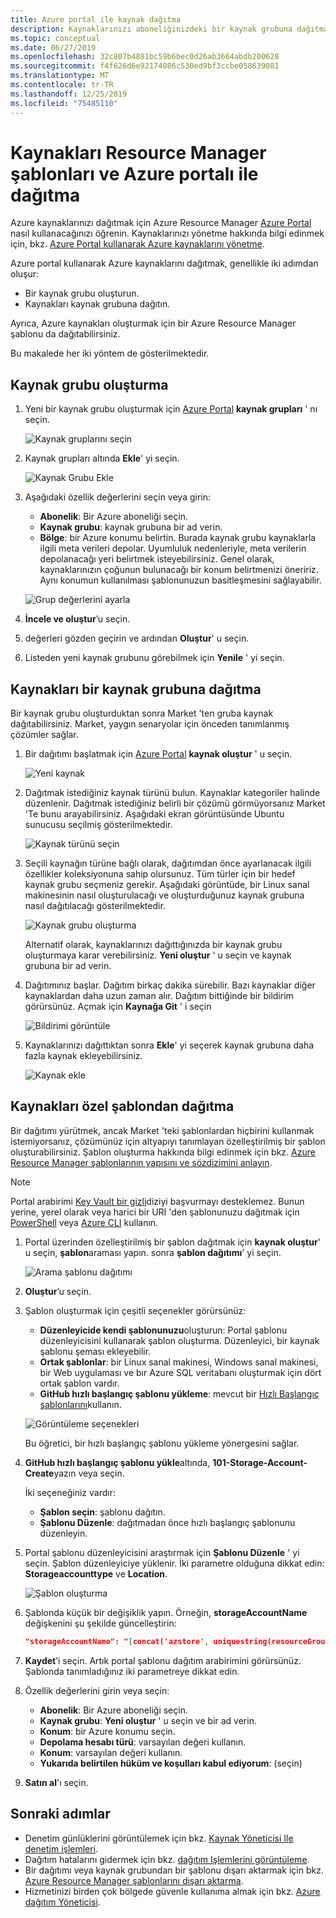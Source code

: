 ```yaml
---
title: Azure portal ile kaynak dağıtma
description: Kaynaklarınızı aboneliğinizdeki bir kaynak grubuna dağıtmak için Azure portal ve Azure Kaynak yönetme 'yi kullanın.
ms.topic: conceptual
ms.date: 06/27/2019
ms.openlocfilehash: 32c807b4881bc59b6bec0d26ab3664abdb200628
ms.sourcegitcommit: f4f626d6e92174086c530ed9bf3ccbe058639081
ms.translationtype: MT
ms.contentlocale: tr-TR
ms.lasthandoff: 12/25/2019
ms.locfileid: "75485110"
---
```

# <a name="deploy-resources-with-resource-manager-templates-and-azure-portal"></a>Kaynakları Resource Manager şablonları ve Azure portalı ile dağıtma

Azure kaynaklarınızı dağıtmak için Azure Resource Manager [Azure Portal](https://portal.azure.com) nasıl [](overview.md) kullanacağınızı öğrenin. Kaynaklarınızı yönetme hakkında bilgi edinmek için, bkz. [Azure Portal kullanarak Azure kaynaklarını yönetme](../management/manage-resources-portal.md).

Azure portal kullanarak Azure kaynaklarını dağıtmak, genellikle iki adımdan oluşur:

- Bir kaynak grubu oluşturun.
- Kaynakları kaynak grubuna dağıtın.

Ayrıca, Azure kaynakları oluşturmak için bir Azure Resource Manager şablonu da dağıtabilirsiniz.

Bu makalede her iki yöntem de gösterilmektedir.

## <a name="create-a-resource-group"></a>Kaynak grubu oluşturma

1. Yeni bir kaynak grubu oluşturmak için [Azure Portal](https://portal.azure.com) **kaynak grupları** ' nı seçin.

   ![Kaynak gruplarını seçin](./media/deploy-portal/select-resource-groups.png)

1. Kaynak grupları altında **Ekle**' yi seçin.

   ![Kaynak Grubu Ekle](./media/deploy-portal/add-resource-group.png)

1. Aşağıdaki özellik değerlerini seçin veya girin:

    - **Abonelik**: Bir Azure aboneliği seçin.
    - **Kaynak grubu**: kaynak grubuna bir ad verin.
    - **Bölge**: bir Azure konumu belirtin. Burada kaynak grubu kaynaklarla ilgili meta verileri depolar. Uyumluluk nedenleriyle, meta verilerin depolanacağı yeri belirtmek isteyebilirsiniz. Genel olarak, kaynaklarınızın çoğunun bulunacağı bir konum belirtmenizi öneririz. Aynı konumun kullanılması şablonunuzun basitleşmesini sağlayabilir.

   ![Grup değerlerini ayarla](./media/deploy-portal/set-group-properties.png)

1. **İncele ve oluştur**’u seçin.
1. değerleri gözden geçirin ve ardından **Oluştur**' u seçin.
1. Listeden yeni kaynak grubunu görebilmek için **Yenile** ' yi seçin.

## <a name="deploy-resources-to-a-resource-group"></a>Kaynakları bir kaynak grubuna dağıtma

Bir kaynak grubu oluşturduktan sonra Market 'ten gruba kaynak dağıtabilirsiniz. Market, yaygın senaryolar için önceden tanımlanmış çözümler sağlar.

1. Bir dağıtımı başlatmak için [Azure Portal](https://portal.azure.com) **kaynak oluştur** ' u seçin.

   ![Yeni kaynak](./media/deploy-portal/new-resources.png)

1. Dağıtmak istediğiniz kaynak türünü bulun. Kaynaklar kategoriler halinde düzenlenir. Dağıtmak istediğiniz belirli bir çözümü görmüyorsanız Market 'Te bunu arayabilirsiniz. Aşağıdaki ekran görüntüsünde Ubuntu sunucusu seçilmiş gösterilmektedir.

   ![Kaynak türünü seçin](./media/deploy-portal/select-resource-type.png)

1. Seçili kaynağın türüne bağlı olarak, dağıtımdan önce ayarlanacak ilgili özellikler koleksiyonuna sahip olursunuz. Tüm türler için bir hedef kaynak grubu seçmeniz gerekir. Aşağıdaki görüntüde, bir Linux sanal makinesinin nasıl oluşturulacağı ve oluşturduğunuz kaynak grubuna nasıl dağıtılacağı gösterilmektedir.

   ![Kaynak grubu oluşturma](./media/deploy-portal/select-existing-group.png)

   Alternatif olarak, kaynaklarınızı dağıttığınızda bir kaynak grubu oluşturmaya karar verebilirsiniz. **Yeni oluştur** ' u seçin ve kaynak grubuna bir ad verin.

1. Dağıtımınız başlar. Dağıtım birkaç dakika sürebilir. Bazı kaynaklar diğer kaynaklardan daha uzun zaman alır. Dağıtım bittiğinde bir bildirim görürsünüz. Açmak için **Kaynağa Git** ' i seçin

   ![Bildirimi görüntüle](./media/deploy-portal/view-notification.png)

1. Kaynaklarınızı dağıttıktan sonra **Ekle**' yi seçerek kaynak grubuna daha fazla kaynak ekleyebilirsiniz.

   ![Kaynak ekle](./media/deploy-portal/add-resource.png)

## <a name="deploy-resources-from-custom-template"></a>Kaynakları özel şablondan dağıtma

Bir dağıtımı yürütmek, ancak Market 'teki şablonlardan hiçbirini kullanmak istemiyorsanız, çözümünüz için altyapıyı tanımlayan özelleştirilmiş bir şablon oluşturabilirsiniz. Şablon oluşturma hakkında bilgi edinmek için bkz. [Azure Resource Manager şablonlarının yapısını ve sözdizimini anlayın](template-syntax.md).

> [!NOTE]
> Portal arabirimi [Key Vault bir gizli](key-vault-parameter.md)diziyi başvurmayı desteklemez. Bunun yerine, yerel olarak veya harici bir URI 'den şablonunuzu dağıtmak için [PowerShell](deploy-powershell.md) veya [Azure CLI](deploy-cli.md) kullanın.

1. Portal üzerinden özelleştirilmiş bir şablon dağıtmak için **kaynak oluştur**' u seçin, **şablon**araması yapın. sonra **şablon dağıtımı**' yi seçin.

   ![Arama şablonu dağıtımı](./media/deploy-portal/search-template.png)

1. **Oluştur**’u seçin.
1. Şablon oluşturmak için çeşitli seçenekler görürsünüz:

    - **Düzenleyicide kendi şablonunuzu**oluşturun: Portal şablonu düzenleyicisini kullanarak şablon oluşturma.  Düzenleyici, bir kaynak şablonu şeması ekleyebilir.
    - **Ortak şablonlar**: bir Linux sanal makinesi, Windows sanal makinesi, bir Web uygulaması ve bır Azure SQL veritabanı oluşturmak için dört ortak şablon vardır.
    - **GitHub hızlı başlangıç şablonu yükleme**: mevcut bir [Hızlı Başlangıç şablonlarını](https://azure.microsoft.com/resources/templates/)kullanın.

   ![Görüntüleme seçenekleri](./media/deploy-portal/see-options.png)

    Bu öğretici, bir hızlı başlangıç şablonu yükleme yönergesini sağlar.

1. **GitHub hızlı başlangıç şablonu yükle**altında, **101-Storage-Account-Create**yazın veya seçin.

    İki seçeneğiniz vardır:

    - **Şablon seçin**: şablonu dağıtın.
    - **Şablonu Düzenle**: dağıtmadan önce hızlı başlangıç şablonunu düzenleyin.

1. Portal şablonu düzenleyicisini araştırmak için **Şablonu Düzenle** ' yi seçin. Şablon düzenleyiciye yüklenir. İki parametre olduğuna dikkat edin: **Storageaccounttype** ve **Location**.

   ![Şablon oluşturma](./media/deploy-portal/show-json.png)

1. Şablonda küçük bir değişiklik yapın. Örneğin, **storageAccountName** değişkenini şu şekilde güncelleştirin:

    ```json
    "storageAccountName": "[concat('azstore', uniquestring(resourceGroup().id))]"
    ```

1. **Kaydet**’i seçin. Artık portal şablonu dağıtım arabirimini görürsünüz. Şablonda tanımladığınız iki parametreye dikkat edin.
1. Özellik değerlerini girin veya seçin:

    - **Abonelik**: Bir Azure aboneliği seçin.
    - **Kaynak grubu**: **Yeni oluştur** ' u seçin ve bir ad verin.
    - **Konum**: bir Azure konumu seçin.
    - **Depolama hesabı türü**: varsayılan değeri kullanın.
    - **Konum**: varsayılan değeri kullanın.
    - **Yukarıda belirtilen hüküm ve koşulları kabul ediyorum**: (seçin)

1. **Satın al**'ı seçin.

## <a name="next-steps"></a>Sonraki adımlar

- Denetim günlüklerini görüntülemek için bkz. [Kaynak Yöneticisi Ile denetim işlemleri](../management/view-activity-logs.md).
- Dağıtım hatalarını gidermek için bkz. [dağıtım Işlemlerini görüntüleme](deployment-history.md).
- Bir dağıtımı veya kaynak grubundan bir şablonu dışarı aktarmak için bkz. [Azure Resource Manager şablonlarını dışarı aktarma](export-template-portal.md).
- Hizmetinizi birden çok bölgede güvenle kullanıma almak için bkz. [Azure dağıtım Yöneticisi](deployment-manager-overview.md).
